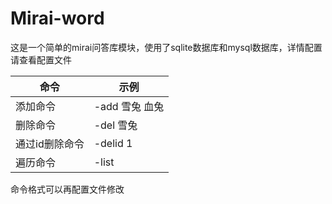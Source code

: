 # Mirai-word

这是一个简单的mirai问答库模块，使用了sqlite数据库和mysql数据库，详情配置请查看配置文件

| 命令           | 示例           |
| -------------- | -------------- |
| 添加命令       | -add 雪兔 血兔 |
| 删除命令       | -del 雪兔        |
| 通过id删除命令 | -delid 1       |
| 遍历命令 | -list |

命令格式可以再配置文件修改
